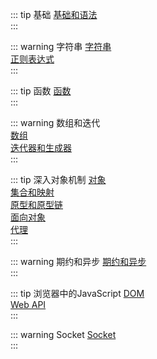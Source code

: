 
::: tip 基础
[基础和语法](基础和语法.md)     
:::

::: warning 字符串
[字符串](字符串.md)        
[正则表达式](正则表达式.md)       
::: 

::: tip 函数
[函数](函数.md)   
::: 

::: warning 数组和迭代  
[数组](数组.md)    
[迭代器和生成器](迭代器和生成器.md)   
::: 

::: tip  深入对象机制
[对象](对象.md)           
[集合和映射](集合和映射.md)           
[原型和原型链](原型和原型链.md)           
[面向对象](面向对象.md)           
[代理](代理.md)           
::: 

::: warning 期约和异步
[期约和异步](期约和异步.md)    
::: 

::: tip 浏览器中的JavaScript
[DOM](DOM.md)        
[Web API](Web-API.md)        
::: 

::: warning  Socket 
[Socket](Socket.md)        
::: 

